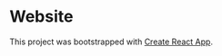 # Website

This project was bootstrapped with [Create React App](https://github.com/facebook/create-react-app).

